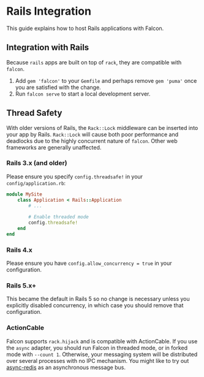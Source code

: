 # Rails Integration

This guide explains how to host Rails applications with Falcon.

## Integration with Rails

Because `rails` apps are built on top of `rack`, they are compatible with `falcon`.

1. Add `gem 'falcon'` to your `Gemfile` and perhaps remove `gem 'puma'` once you are satisfied with the change.
2. Run `falcon serve` to start a local development server.

## Thread Safety

With older versions of Rails, the `Rack::Lock` middleware can be inserted into your app by Rails. `Rack::Lock` will cause both poor performance and deadlocks due to the highly concurrent nature of `falcon`. Other web frameworks are generally unaffected.

### Rails 3.x (and older)

Please ensure you specify `config.threadsafe!` in your `config/application.rb`:

~~~ ruby
module MySite
	class Application < Rails::Application
		# ...
		
		# Enable threaded mode
		config.threadsafe!
	end
end
~~~

### Rails 4.x

Please ensure you have `config.allow_concurrency = true` in your configuration.

### Rails 5.x+

This became the default in Rails 5 so no change is necessary unless you explicitly disabled concurrency, in which case you should remove that configuration.

### ActionCable

Falcon supports `rack.hijack` and is compatible with ActionCable. If you use the `async` adapter, you should run Falcon in threaded mode, or in forked mode with `--count 1`. Otherwise, your messaging system will be distributed over several processes with no IPC mechanism. You might like to try out [async-redis](https://github.com/socketry/async-redis) as an asynchronous message bus.
